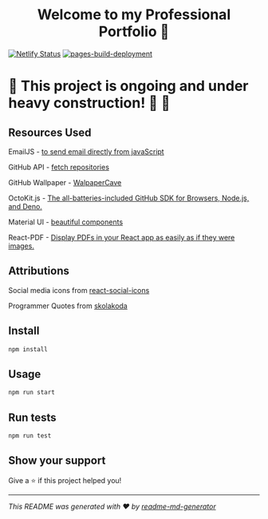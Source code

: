 <h1 align="center"> Welcome to my Professional Portfolio 👋 </h1>

[![Netlify Status](https://api.netlify.com/api/v1/badges/18523d22-bc55-4b27-94bb-eacb7e49e162/deploy-status)](https://app.netlify.com/sites/antoni909/deploys)
[![pages-build-deployment](https://github.com/antoni909/react-personal-portfolio/actions/workflows/pages/pages-build-deployment/badge.svg)](https://github.com/antoni909/react-personal-portfolio/actions/workflows/pages/pages-build-deployment)

# 🚧 This project is ongoing and under heavy construction! 👷 🚧

## Resources Used

EmailJS - [to send email directly from javaScript](https://www.emailjs.com/)

GitHub API - [fetch repositories](https://docs.github.com/en/rest/reference/repos)

GitHub Wallpaper - [WalpaperCave](https://wallpapercave.com/w/wp3082268)

OctoKit.js - [The all-batteries-included GitHub SDK for Browsers, Node.js, and Deno.](https://github.com/octokit/octokit.js/#usage)

Material UI - [beautiful components](https://mui.com/)

React-PDF - [Display PDFs in your React app as easily as if they were images.](https://www.npmjs.com/package/react-pdf)

## Attributions

Social media icons from [react-social-icons](https://www.npmjs.com/package/react-social-icons)

Programmer Quotes from [skolakoda](https://github.com/skolakoda/programming-quotes-api)

## Install

```sh
npm install
```

## Usage

```sh
npm run start
```

## Run tests

```sh
npm run test
```

## Show your support

Give a ⭐️ if this project helped you!

***
_This README was generated with ❤️ by [readme-md-generator](https://github.com/kefranabg/readme-md-generator)_
